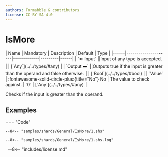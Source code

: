 ```yaml
---
authors: Formabble & contributors
license: CC-BY-SA-4.0
---
```



# IsMore

<div class="sh-parameters" markdown="1">
| Name | Mandatory | Description | Default | Type |
|------|---------------------|-------------|---------|------|
| `⬅️ Input` ||Input of any type is accepted. | | [`Any`](../../types/#any) |
| `Output ➡️` ||Outputs true if the input is greater than the operand and false otherwise. | | [`Bool`](../../types/#bool) |
| `Value` | :fontawesome-solid-circle-plus:{title="No"} No  | The value to check against. | `0` | [`Any`](../../types/#any) |

</div>

Checks if the input is greater than the operand.

## Examples

=== "Code"

  ```x86asm linenums="1"
  --8<-- "samples/shards/General/IsMore/1.shs"
  ```

  ```
  --8<-- "samples/shards/General/IsMore/1.shs.log"
  ```
&nbsp;
--8<-- "includes/license.md"

